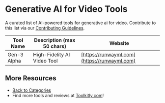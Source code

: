 # Generative AI for Video Tools

A curated list of AI-powered tools for generative ai for video. Contribute to this list via our [Contributing Guidelines](https://github.com/ToolkitlyAI/awesome-ai-tools/blob/master/CONTRIBUTING.md).

| Tool Name | Description (max 50 chars) | Website |
|-----------|----------------------------|---------|
| Gen-3 Alpha | High-Fidelity AI Video Tool | [https://runwayml.com](https://runwayml.com) |

## More Resources
- [Back to Categories](https://github.com/ToolkitlyAI/awesome-ai-tools/blob/master/README.md)
- Find more tools and reviews at [Toolkitly.com](https://toolkitly.com)!
